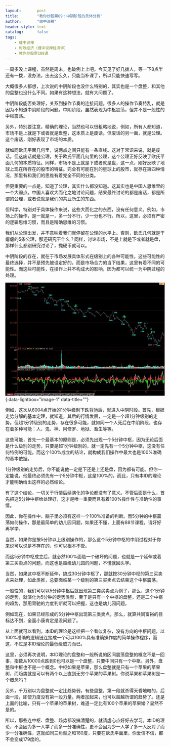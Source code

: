 ```yaml
---
layout:       post
title:        "教你炒股票89：中阴阶段的具体分析"
author:       "缠中说禅"
header-style: text
catalog:      false
tags:
    - 缠中说禅
    - 时政经济（缠中说禅经济学）
    - 教你炒股票108课
---
```


一周多没上课程，虽然是周末，也破例上上吧。今天见了好几拨人，等一下8点半还有一拨，没办法，出去这么久，只能当补课了，所以只能快速写写。

大概很多人都想，上次说的中阴阶段也没什么特别的，其实也是一个盘整，和其他的盘整也没什么不同。如果有这种想法，就有大问题了。

中阴阶段能否处理好，关系到操作节奏的连接问题。很多人的操作节奏特乱，就是因为不知道中阴阶段的问题。中阴阶段，虽然表现为中枢震荡，但并不是一般性的中枢震荡。

另外，特别要注意，精确的理论，当然也可以很粗略地说，例如，所有人都知道，市场不是上就是下或者就是盘整，这本质上是废话。但废话的另一面，就是公理。这个废话，刚好表现了市场的本质。

就如同欧氏平面几何里，说两点之间只能有一条直线。这对于常识来说，就是废话。但这废话就是公理，关于欧氏平面几何里的公理，这个公理正好反映了欧氏平面几何的本质特征。同样，市场不是上就是下或者就是盘，这一点，刚好反映了地球上现在所存在的股市的特征。完全有可能在别的星球上的股市，就存在第四种情况，那里有和我们的思维有着完全不同的分类。

但更重要的一点是，知道了公理，其实什么都没知道。这其实也是中国人思维里的一个大弱点。中国人喜欢大而化之地讨论问题，结果最终讨论的都是废话，都是所谓的公理，或者说就是我们的共业所生的东西。

但科学，特别对于具体操作来说，这些大而化之的东西，没有任何意义。例如，市场上的操作，是一就是一，多一分不行，少一分也不行。所以，这里，必须有严密的逻辑思维习惯，而且是精确思维的习惯。

我们从公理出发，并不意味着我们就停留在公理的水平上。否则，欧氏几何就是干瘪瘪的5条公理，那还研究干什么？同样，讨论市场，不是上就是下或者就是盘，那样什么都别研究讨论了，抛硬币就可以。

中阴阶段的存在，就在于市场发展具体形式在级别上的各种可能性。这些可能性的最终选择，并不是预先被设定好的，而是市场合力的当下结果，这里有着不同的可能性。而这些可能性，在操作上并不构成大的影响，因为都可以统一为中阴过程的处理。



[![](/img/czsc/20071118-0782.jpg)](/img/czsc/20071118-0782.jpg){:data-lightbox="image-1" data-title=""}



例如，这次从6004点开始的1分钟级别下跌背驰后，就进入中阴时段。首先，根据走势分解的基本定理，就知道，其后的行情发展，一定是一个超1分钟级别的走势。但超1分钟级别的走势，存在很多可能，就如同一个人死后在中阴阶段，也存在着多种可能：人、鬼、神、阿修罗、地狱、畜生等等。

这些可能，首先一个最基本的原则是，必须先出现一个5分钟中枢，因为无论后面是什么级别的走势，只要是超1分钟级别的，就一定先有一个5分钟中枢，这没有任何特例的可能。而这个100%成立的结论，就构成我们操作中最大也是100%准确的基本依据。

1分钟级别的走势后，你不能说他一定是下还是上还是盘，因为都有可能。但你一定能说，他最终必须先有一个5分钟中枢，这是100%的，而且，只有本ID的理论才能明确给出这样的必然结论。

有了这个结论，一切关于行情后续演化的争论都没有了意义。不管后面是什么，首先把这5分钟中枢给处理好，这才是唯一重要而且有着100%操作性与准确性的事情。

因此，你在操作中，脑子里必须有这样一个100%准备的判断。而5分钟的中枢震荡如何操作，那是最简单的幼儿园问题，如果还不懂，上面有88节课程，请好好再学学。

当然，如果你是按5分钟以上级别操作的，那么这个5分钟中枢的中阴过程对于你来说可以说是不存在的，你可以根本不管。

而这5分钟中枢成立后，就必然100%面临一个破坏的问题，也就是一个延伸或着第三买卖点的问题，而这也是超级幼儿园的问题，不懂就回头学。

当然，如果这中枢不断延伸，搞成30分钟中枢了，那就按30分钟中枢的第三买卖点来处理，如此类推，总要面临某一个级别的第三买卖点去结束这个中枢震荡。

一般性的，我们可以以5分钟中枢后就出现第三类买卖点为例子，那么，这个1分钟的走势，就演化为5分钟的走势类型，至于是只有一个中枢的盘整，还是二个中枢的趋势，那用背驰的力度判断就可以把握，这也是幼儿园问题。

例如现在，如果已经形成的5分钟中枢出现第三类卖点，那么，就算共同富裕的目标达不到，全面小康肯定是没问题了。

从上面就可以看到，本ID的理论是这样把一个看似复杂，没有方向的中枢问题，以100%准确的逻辑链连接成一个可以100%具有准确操作度的简单操作程序，而这，不过是本ID理论的最低级威力而已。

这里，必须再次说明，本ID理论的盘整和一般所说的区间震荡盘整的概念不是一回事，指数从10000点跌到0也可以是一个盘整，只要中间只有一个中枢。另外，盘整和中枢也不是一个概念。中枢如果是苹果，那么盘整就是只有一个苹果的苹果树，而趋势就是可以有两个以上直到无穷个苹果的苹果树。你说苹果和苹果树是一个概念吗？

另外，千万别以为盘整就一定比趋势弱，有些盘整，第一段就杀得天昏地暗的，后面一段，即使力度没有第一段力量，两者加起来，也可以超越所谓的趋势了。还是上面的比喻，只有一个苹果的苹果树，难道一定比有100个苹果的苹果矮？显然不是的。

所以，那些连中枢、盘整、趋势都没搞清楚的，就请虚心点好好去学习。本ID的理论，不会因为多一人学了而多一分准确性，更不会因为少一人学了多一人反对了而少一分准确性，这就如同三角型之和180度，只要在欧氏平面里，你爱信不信，都不会变成179度的。
